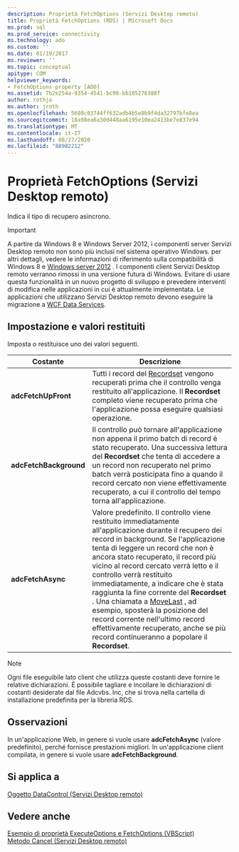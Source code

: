 ```yaml
---
description: Proprietà FetchOptions (Servizi Desktop remoto)
title: Proprietà FetchOptions (RDS) | Microsoft Docs
ms.prod: sql
ms.prod_service: connectivity
ms.technology: ado
ms.custom: ''
ms.date: 01/19/2017
ms.reviewer: ''
ms.topic: conceptual
apitype: COM
helpviewer_keywords:
- FetchOptions property [ADO]
ms.assetid: 7b2e254a-9354-4541-bc98-bb185276388f
author: rothja
ms.author: jroth
ms.openlocfilehash: 5608c03744ff632adb4b5e8b9f4da32797bfe8ea
ms.sourcegitcommit: 18a98ea6a30d448aa6195e10ea2413be7e837e94
ms.translationtype: MT
ms.contentlocale: it-IT
ms.lasthandoff: 08/27/2020
ms.locfileid: "88982212"
---
```

# <a name="fetchoptions-property-rds"></a>Proprietà FetchOptions (Servizi Desktop remoto)
Indica il tipo di recupero asincrono.  
  
> [!IMPORTANT]
>  A partire da Windows 8 e Windows Server 2012, i componenti server Servizi Desktop remoto non sono più inclusi nel sistema operativo Windows. per altri dettagli, vedere le informazioni di riferimento sulla compatibilità di Windows 8 e [Windows server 2012](https://www.microsoft.com/download/details.aspx?id=27416) . I componenti client Servizi Desktop remoto verranno rimossi in una versione futura di Windows. Evitare di usare questa funzionalità in un nuovo progetto di sviluppo e prevedere interventi di modifica nelle applicazioni in cui è attualmente implementata. Le applicazioni che utilizzano Servizi Desktop remoto devono eseguire la migrazione a [WCF Data Services](https://go.microsoft.com/fwlink/?LinkId=199565).  
  
## <a name="setting-and-return-values"></a>Impostazione e valori restituiti  
 Imposta o restituisce uno dei valori seguenti.  
  
|Costante|Descrizione|  
|--------------|-----------------|  
|**adcFetchUpFront**|Tutti i record del [Recordset](../ado-api/recordset-object-ado.md) vengono recuperati prima che il controllo venga restituito all'applicazione. Il **Recordset** completo viene recuperato prima che l'applicazione possa eseguire qualsiasi operazione.|  
|**adcFetchBackground**|Il controllo può tornare all'applicazione non appena il primo batch di record è stato recuperato. Una successiva lettura del **Recordset** che tenta di accedere a un record non recuperato nel primo batch verrà posticipata fino a quando il record cercato non viene effettivamente recuperato, a cui il controllo del tempo torna all'applicazione.|  
|**adcFetchAsync**|Valore predefinito. Il controllo viene restituito immediatamente all'applicazione durante il recupero dei record in background. Se l'applicazione tenta di leggere un record che non è ancora stato recuperato, il record più vicino al record cercato verrà letto e il controllo verrà restituito immediatamente, a indicare che è stata raggiunta la fine corrente del **Recordset** . Una chiamata a [MoveLast](./movefirst-movelast-movenext-and-moveprevious-methods-rds.md) , ad esempio, sposterà la posizione del record corrente nell'ultimo record effettivamente recuperato, anche se più record continueranno a popolare il **Recordset**.|  
  
> [!NOTE]
>  Ogni file eseguibile lato client che utilizza queste costanti deve fornire le relative dichiarazioni. È possibile tagliare e incollare le dichiarazioni di costanti desiderate dal file Adcvbs. Inc, che si trova nella cartella di installazione predefinita per la libreria RDS.  
  
## <a name="remarks"></a>Osservazioni  
 In un'applicazione Web, in genere si vuole usare **adcFetchAsync** (valore predefinito), perché fornisce prestazioni migliori. In un'applicazione client compilata, in genere si vuole usare **adcFetchBackground**.  
  
## <a name="applies-to"></a>Si applica a  
 [Oggetto DataControl (Servizi Desktop remoto)](./datacontrol-object-rds.md)  
  
## <a name="see-also"></a>Vedere anche  
 [Esempio di proprietà ExecuteOptions e FetchOptions (VBScript)](./executeoptions-and-fetchoptions-properties-example-vbscript.md)   
 [Metodo Cancel (Servizi Desktop remoto)](./cancel-method-rds.md)